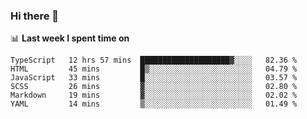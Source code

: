 ### Hi there 👋

<!--
**DBvc/DBvc** is a ✨ _special_ ✨ repository because its `README.md` (this file) appears on your GitHub profile.

Here are some ideas to get you started:

- 🔭 I’m currently working on ...
- 🌱 I’m currently learning ...
- 👯 I’m looking to collaborate on ...
- 🤔 I’m looking for help with ...
- 💬 Ask me about ...
- 📫 How to reach me: ...
- 😄 Pronouns: ...
- ⚡ Fun fact: ...
-->

📊 **Last week I spent time on**
<!--START_SECTION:waka-->

```text
TypeScript   12 hrs 57 mins  ████████████████████▓░░░░   82.36 %
HTML         45 mins         █▒░░░░░░░░░░░░░░░░░░░░░░░   04.79 %
JavaScript   33 mins         █░░░░░░░░░░░░░░░░░░░░░░░░   03.57 %
SCSS         26 mins         ▓░░░░░░░░░░░░░░░░░░░░░░░░   02.80 %
Markdown     19 mins         ▓░░░░░░░░░░░░░░░░░░░░░░░░   02.02 %
YAML         14 mins         ▒░░░░░░░░░░░░░░░░░░░░░░░░   01.49 %
```

<!--END_SECTION:waka-->
